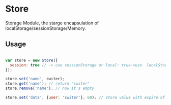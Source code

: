 Store
=====

Storage Module, the starge encapsulation of  localStorage/sessionStorage/Memory.

## Usage
```javascript

var store = new Store({
  session: true // -> use sessionStorage or local: true->use  localStorage
});

store.set('name', switer);
store.get('name'); // return "switer"
store.remove('name'); // now it's empty

store.set('data', {user: 'switer'}, 60); // store value with expire of 60 seconds
```

